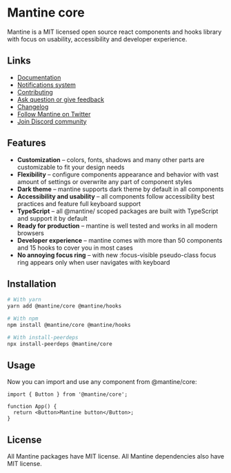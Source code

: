 # Mantine core

Mantine is a MIT licensed open source react components and hooks library with focus on usability, accessibility and developer experience.

## Links

- [Documentation](https://mantine.dev/)
- [Notifications system](https://mantine.dev/others/notifications/)
- [Contributing](https://mantine.dev/contribute/)
- [Ask question or give feedback](https://github.com/mantinedev/mantine/discussions)
- [Changelog](https://mantine.dev/pages/changelog/)
- [Follow Mantine on Twitter](https://twitter.com/mantinedev)
- [Join Discord community](https://discord.gg/eUZpPbpxb4)

## Features

- **Customization** – colors, fonts, shadows and many other parts are customizable to fit your design needs
- **Flexibility** – configure components appearance and behavior with vast amount of settings or overwrite any part of component styles
- **Dark theme** – mantine supports dark theme by default in all components
- **Accessibility and usability** – all components follow accessibility best practices and feature full keyboard support
- **TypeScript** – all @mantine/ scoped packages are built with TypeScript and support it by default
- **Ready for production** – mantine is well tested and works in all modern browsers
- **Developer experience** – mantine comes with more than 50 components and 15 hooks to cover you in most cases
- **No annoying focus ring** – with new :focus-visible pseudo-class focus ring appears only when user navigates with keyboard

## Installation

```sh
# With yarn
yarn add @mantine/core @mantine/hooks

# With npm
npm install @mantine/core @mantine/hooks

# With install-peerdeps
npx install-peerdeps @mantine/core
```

## Usage

Now you can import and use any component from @mantine/core:

```tsx
import { Button } from '@mantine/core';

function App() {
  return <Button>Mantine button</Button>;
}
```

## License

All Mantine packages have MIT license. All Mantine dependencies also have MIT license.
